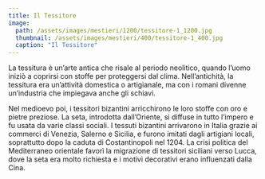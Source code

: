 ```yaml
---
title: Il Tessitore
image: 
  path: /assets/images/mestieri/1200/tessitore-1_1200.jpg
  thumbnail: /assets/images/mestieri/400/tessitore-1_400.jpg
  caption: "Il Tessitore"
---
```



La tessitura è un’arte antica che risale al periodo neolitico, quando l’uomo iniziò a coprirsi con stoffe per proteggersi dal clima. Nell’antichità, la tessitura era un’attività domestica o artigianale, ma con i romani divenne un’industria che impiegava anche gli schiavi.

<!-- more -->

Nel medioevo poi, i tessitori bizantini arricchirono le loro stoffe con oro e pietre preziose. La seta, introdotta dall’Oriente, si diffuse in tutto l’impero e fu usata da varie classi sociali. I tessuti bizantini arrivarono in Italia grazie ai commerci di Venezia, Salerno e Sicilia, e furono imitati dagli artigiani locali, soprattutto dopo la caduta di Costantinopoli nel 1204. La crisi politica del Mediterraneo orientale favorì la migrazione di tessitori siciliani verso Lucca, dove la seta era molto richiesta e i motivi decorativi erano influenzati dalla Cina.